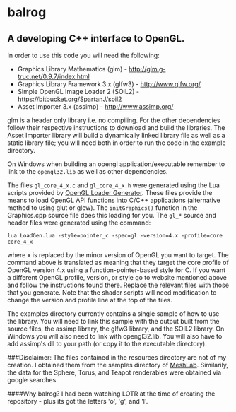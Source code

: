 # balrog

## A developing C++ interface to OpenGL.

In order to use this code you will need the following:

* Graphics Library Mathematics (glm) - http://glm.g-truc.net/0.9.7/index.html
* Graphics Library Framework 3.x (glfw3) - http://www.glfw.org/
* Simple OpenGL Image Loader 2 (SOIL2) - https://bitbucket.org/SpartanJ/soil2
* Asset Importer 3.x (assimp) - http://www.assimp.org/

glm is a header only library i.e. no compiling. For the other dependencies follow their respective instructions to download and build the libraries. The Asset Importer library will build a dynamically linked library file as well as a static library file; you will need both in order to run the code in the example directory. 

On Windows when building an opengl application/executable remember to link to the `opengl32.lib` as well as other dependencies.

The files `gl_core_4_x.c` and `gl_core_4_x.h` were generated using the Lua scripts provided by [OpenGL Loader Generator](https://bitbucket.org/alfonse/glloadgen/wiki/Home). 
These files provide the means to load OpenGL API functions into C/C++ applications (alternative method to using glut or glew). The `initGraphics()` function in the Graphics.cpp source file does this loading for you.
The `gl_*` source and header files were generated using the command:

`lua LoadGen.lua -style=pointer_c -spec=gl -version=4.x -profile=core core_4_x` 

where x is replaced by the minor version of OpenGL you want to target. The command above is translated as meaning that they target the core profile of OpenGL version 4.x using a function-pointer-based style for C. If you want a different OpenGL profile, version, or style go to website mentioned above and follow the instructions found there. Replace the relevant files with those that you generate. Note that the shader scripts will need modification to change the version and profile line at the top of the files.

The examples directory currently contains a single sample of how to use the library. You will need to link this sample with the output built from the source files, the assimp library, the glfw3 library, and the SOIL2 library. On Windows you will also need to link with opengl32.lib. You will also have to add assimp's dll to your path (or copy it to the executable directory).

###Disclaimer:
The files contained in the resources directory are not of my creation. I obtained them from the samples directory of [MeshLab](http://meshlab.sourceforge.net/). Similarily, the data for the Sphere, Torus, and Teapot renderables were obtained via google searches. 

####Why balrog?
I had been watching LOTR at the time of creating the repository - plus its got the letters 'o', 'g', and 'l'.